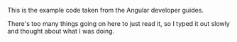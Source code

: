 This is the example code taken from the Angular developer guides.

There's too many things going on here to just read it, so I typed it out slowly and thought about what I was doing.